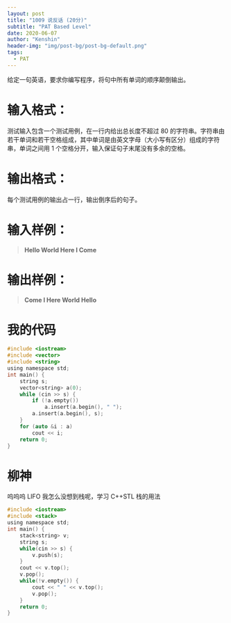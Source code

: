 ```yaml
---
layout: post
title: "1009 说反话 (20分)"
subtitle: "PAT Based Level"
date: 2020-06-07
author: "Kenshin"
header-img: "img/post-bg/post-bg-default.png"
tags:
  - PAT
---
```


给定一句英语，要求你编写程序，将句中所有单词的顺序颠倒输出。

# 输入格式：

测试输入包含一个测试用例，在一行内给出总长度不超过 80 的字符串。字符串由若干单词和若干空格组成，其中单词是由英文字母（大小写有区分）组成的字符串，单词之间用 1 个空格分开，输入保证句子末尾没有多余的空格。

# 输出格式：

每个测试用例的输出占一行，输出倒序后的句子。

# 输入样例：

> **Hello World Here I Come**

# 输出样例：

> **Come I Here World Hello**

# 我的代码

```c
#include <iostream>
#include <vector>
#include <string>
using namespace std;
int main() {
    string s;
    vector<string> a(0);
    while (cin >> s) {
        if (!a.empty())
            a.insert(a.begin(), " ");
        a.insert(a.begin(), s);
    }
    for (auto &i : a)
        cout << i;
    return 0;
}
```

# 柳神

呜呜呜 LIFO 我怎么没想到栈呢，学习 C++STL 栈的用法

```c
#include <iostream>
#include <stack>
using namespace std;
int main() {
    stack<string> v;
    string s;
    while(cin >> s) {
        v.push(s);
    }
    cout << v.top();
    v.pop();
    while(!v.empty()) {
        cout << " " << v.top();
        v.pop();
    }
    return 0;
}
```
